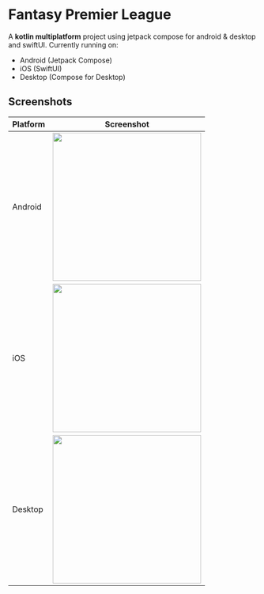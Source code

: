 # Fantasy Premier League

A **kotlin multiplatform** project using jetpack compose for android & desktop and swiftUI. Currently running on:
* Android (Jetpack Compose)
* iOS (SwiftUI)
* Desktop (Compose for Desktop)


## Screenshots
|Platform|Screenshot|
|---|---|
|Android|<img src="/art/screenshot1.png?raw=true" width=300/>|
|iOS|<img src="/art/screenshot2.png?raw=true" width=300/>|
|Desktop|<img src="/art/screenshot3.png?raw=true" width=300/>|
